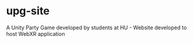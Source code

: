 # upg-site
A Unity Party Game developed by students at HU - Website developed to host WebXR application
